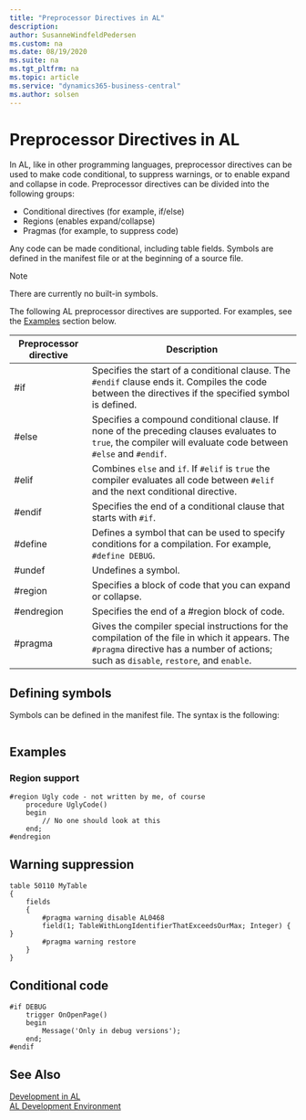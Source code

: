 ```yaml
---
title: "Preprocessor Directives in AL"
description: 
author: SusanneWindfeldPedersen
ms.custom: na
ms.date: 08/19/2020
ms.suite: na
ms.tgt_pltfrm: na
ms.topic: article
ms.service: "dynamics365-business-central"
ms.author: solsen
---
```


# Preprocessor Directives in AL

In AL, like in other programming languages, preprocessor directives can be used to make code conditional, to suppress warnings, or to enable expand and collapse in code. Preprocessor directives can be divided into the following groups:

- Conditional directives (for example, if/else)
- Regions (enables expand/collapse)
- Pragmas (for example, to suppress code)

Any code can be made conditional, including table fields. Symbols are defined in the manifest file or at the beginning of a source file. 

> [!NOTE]  
> There are currently no built-in symbols.

The following AL preprocessor directives are supported. For examples, see the [Examples](devenv-directives-in-al-md#Examples) section below.

|Preprocessor directive |Description |
|-----------------------|------------|
|#if                    | Specifies the start of a conditional clause. The `#endif` clause ends it. Compiles the code between the directives if the specified symbol is defined. |
|#else                  | Specifies a compound conditional clause. If none of the preceding clauses evaluates to `true`, the compiler will evaluate code between `#else` and `#endif`. |
|#elif                  | Combines `else` and `if`. If `#elif` is `true` the compiler evaluates all code between `#elif` and the next conditional directive.|
|#endif                 | Specifies the end of a conditional clause that starts with `#if`. |
|#define                | Defines a symbol that can be used to specify conditions for a compilation. For example, `#define DEBUG`. |
|#undef                 | Undefines a symbol.  |
|#region                | Specifies a block of code that you can expand or collapse. |
|#endregion             | Specifies the end of a #region block of code. |
|#pragma                | Gives the compiler special instructions for the compilation of the file in which it appears. The `#pragma` directive has a number of actions; such as `disable`, `restore`, and `enable`.|

## Defining symbols

Symbols can be defined in the manifest file. The syntax is the following:

```

```

## Examples

### Region support

```
#region Ugly code - not written by me, of course
    procedure UglyCode()
    begin
        // No one should look at this
    end;
#endregion
```

## Warning suppression

```
table 50110 MyTable
{
    fields
    {
        #pragma warning disable AL0468
        field(1; TableWithLongIdentifierThatExceedsOurMax; Integer) { }
        #pragma warning restore
    }
}
```

## Conditional code

```
#if DEBUG
    trigger OnOpenPage()
    begin
        Message('Only in debug versions');
    end;
#endif

```

## See Also

[Development in AL](devenv-dev-overview.md)  
[AL Development Environment](devenv-reference-overview.md)